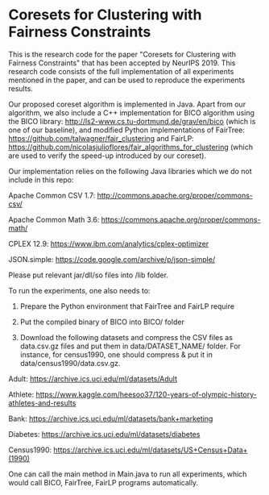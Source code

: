 # Coresets for Clustering with Fairness Constraints
This is the research code for the paper "Coresets for Clustering with Fairness Constraints" that has been accepted by NeurIPS 2019.
This research code consists of the full implementation of all experiments mentioned in the paper, and can be used to reproduce the experiments results.

Our proposed coreset algorithm is implemented in Java. Apart from our algorithm, we also include a C++ implementation for BICO algorithm using the BICO library: http://ls2-www.cs.tu-dortmund.de/grav/en/bico (which is one of our baseline), and modified Python implementations of FairTree: https://github.com/talwagner/fair_clustering and FairLP: https://github.com/nicolasjulioflores/fair_algorithms_for_clustering (which are used to verify the speed-up introduced by our coreset).

Our implementation relies on the following Java libraries which we do not include in this repo:

Apache Common CSV 1.7: http://commons.apache.org/proper/commons-csv/

Apache Common Math 3.6: https://commons.apache.org/proper/commons-math/

CPLEX 12.9: https://www.ibm.com/analytics/cplex-optimizer

JSON.simple: https://code.google.com/archive/p/json-simple/

Please put relevant jar/dll/so files into /lib folder.

To run the experiments, one also needs to:

1. Prepare the Python environment that FairTree and FairLP require

2. Put the compiled binary of BICO into BICO/ folder

3. Download the following datasets and compress the CSV files as data.csv.gz files and put them in data/DATASET_NAME/ folder. For instance, for census1990, one should compress & put it in data/census1990/data.csv.gz.

Adult: https://archive.ics.uci.edu/ml/datasets/Adult

Athlete: https://www.kaggle.com/heesoo37/120-years-of-olympic-history-athletes-and-results

Bank: https://archive.ics.uci.edu/ml/datasets/bank+marketing

Diabetes: https://archive.ics.uci.edu/ml/datasets/diabetes

Census1990: https://archive.ics.uci.edu/ml/datasets/US+Census+Data+(1990)

One can call the main method in Main.java to run all experiments, which would call BICO, FairTree, FairLP programs automatically.
